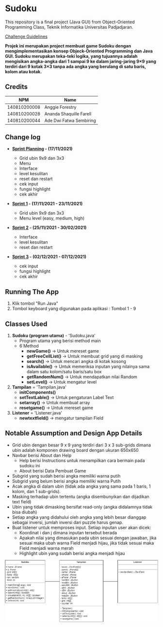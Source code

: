 # Sudoku

This repository is a final project (Java GUI) from Object-Oriented Programming Class, Teknik Informatika Universitas Padjadjaran. 

[Challenge Guidelines](challenge-guideline.md)

**Projek ini merupakan project membuat game Sudoku dengan mengimplementasikan konsep Objeck-Oriented Programming dan Java GUI. Sudoku merupakan teka-teki logika, yang tujuannya adalah mengisikan angka-angka dari 1 sampai 9 ke dalam jaring-jaring 9×9 yang terdiri dari 9 kotak 3×3 tanpa ada angka yang berulang di satu baris, kolom atau kotak.**

## Credits
| NPM           | Name                    |
| ------------- |-------------------------|
| 140810200008  | Anggie Forestry         |
| 140810200028  | Ananda Shaquille Farell |
| 140810200044  | Ade Dwi Fatwa Sembiring |

## Change log
- **[Sprint Planning](changelog/sprint-planning.md) - (17/11/2021)** 
   - Grid ubin 9x9 dan 3x3
   - Menu
   - Interface
   - level kesulitan
   - reset dan restart
   - cek input
   - fungsi highlight
   - cek akhir

- **[Sprint 1](changelog/sprint-1.md) - (17/11/2021 - 23/11/2021)** 
   - Grid ubin 9x9 dan 3x3
   - Menu level (easy, medium, high)

- **[Sprint 2](changelog/sprint-2.md) - (25/11/2021 - 30/02/2021)** 
   - Interface
   - level kesulitan
   - reset dan restart   
   
- **[Sprint 3](changelog/sprint-3.md) - (02/12/2021 - 07/12/2021)** 
   - cek input
   - fungsi highlight
   - cek akhir

## Running The App

1. Klik tombol "Run Java"
2. Tombol keyboard yang digunakan pada aplikasi :
   Tombol 1 - 9

## Classes Used

1. **Sudoku (program utama)** - 'Sudoku.java'
   - Program utama yang berisi method main
   - 6 Method
     - **newGame()** -> Untuk mereset game
     - **getFreeCellList()** -> Untuk membuat grid yang di masking
     - **search()** -> Untuk mencari angka di kotak kosong 
     - **isAvailable()** -> Untuk memeriksa inputan yang nilainya sama dalam satu kolom/satu baris/satu box 
     - **getRandomNum()** -> Untuk mendapatkan nilai Random
     - **setLevel()** -> Untuk mengatur level
2. **Tampilan** = 'Tampilan.java'
   - **initComponents()** 
   - **setTextLable()** -> Untuk pengaturan Label Text   
   - **setarray()** -> Untuk membuat array
   - **resetgame()** -> Untuk mereset game
3. **Listener** = 'Listener.java'
   - **newtextfield()** -> mengatur tampilan Field

## Notable Assumption and Design App Details
- Grid ubin dengan besar 9 x 9 yang terdiri dari 3 x 3 sub-grids dimana ubin adalah komponen drawing board dengan ukuran 650x650 
- Navbar berisi About dan Help    
   - Help berisi Instructions untuk menampilkan cara bermain pada sudoku ini    
   - About berisi Data Pembuat Game       
- Subgrid yang sudah berisi angka memiliki warna putih
- Subgrid yang belum berisi angka memiliki warna Putih
- Acak angka di dalam ubin (tidak ada angka yang sama pada 1 baris, 1 kolom, dan 1 sub-grids). 
- Masking terhadap ubin tertentu (angka disembunyikan dan dijadikan text field) 
- Ubin yang tidak dimasking bersifat read-only (angka didalamnya tidak bisa diubah) 
- Setiap angka yang didahului oleh angka yang lebih besar dianggap sebagai inversi, jumlah inversi dari puzzle harus genap.
- Buat listener untuk memproses input. Setiap inputan user akan dicek:
   - Koordinat i dan j dimana inputan tersebut berada
   - Apakah nilai yang dimasukan pada ubin sesuai dengan jawaban, jika sesuai maka ubah warna Field menjadi hijau, jika tidak sesuai maka Field menjadi warna merah
   - Highlight ubin yang sudah berisi angka menjadi hijau

![alt text](https://github.com/praktikum-tiunpad-2021/oop-final-kelompok-b-08/blob/master/app/src/main/resources/UML_Sudoku.png)